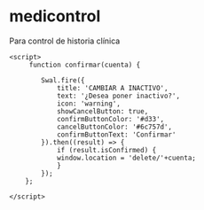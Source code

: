 # medicontrol
Para control de historia clínica

<script type="text/javascript" language="javascript" src="/css/sweetalert2.all.min.js"></script>
    <script>
         function confirmar(cuenta) {
            
            Swal.fire({
                title: 'CAMBIAR A INACTIVO',
                text: '¿Desea poner inactivo?',
                icon: 'warning',
                showCancelButton: true,
                confirmButtonColor: '#d33',
                cancelButtonColor: '#6c757d',
                confirmButtonText: 'Confirmar'
            }).then((result) => {
                if (result.isConfirmed) {   
                window.location = 'delete/'+cuenta;                              
                }
            });
        };
  
    </script>